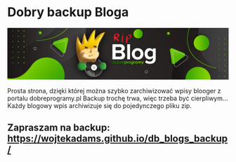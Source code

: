 # Dobry backup Bloga
![logo](./img/logo.png) 

Prosta strona, dzięki której można szybko zarchiwizować wpisy blooger z portalu dobreprogramy.pl
Backup trochę trwa, więc trzeba być cierpliwym... Każdy blogowy wpis archiwizuje się do pojedynczego pliku zip.

## Zapraszam na backup:  https://wojtekadams.github.io/db_blogs_backup/
